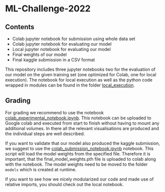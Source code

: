 # ML-Challenge-2022

## Contents
- Colab jupyter notebook for submission using whole data set
- Colab jupyter notebook for evaluating our model
- Local jupyter notebook for evaluating our model
- Final weights of our model 
- Final kaggle submission in a CSV format

This repository includes three jupyter notebooks two for the evaluation of our model on the given training set (one optimized for Colab, one for local execution).
The notebook for local execution as well as the python code wrapped in modules can be found in the folder [local_execution](./local_execution).

## Grading

For grading we recommend to use the notebook [colab_experimental_notebook.ipynb](colab_experimental_notebook.ipynb). This notebook can be uploaded to Google colab and executed from start to finish without having to mount any additional volumes. In there all the relevant visualisations are produced and the individual steps are well described.

If you want to validate that our model also produced the kaggle submission, we suggest to use the  [colab_submission_notebook.ipynb](colab_submission_notebook.ipynb) notebook. This script will load the model weights from the specified file. Therefore it is important, that the final_model_weights.pth file is uploaded to colab along with the notebook. The model weights need to be moved to the folder `models` which is created at runtime.

If you want to see how we nicely modularized our code and made use of relative imports, you should check out the local notebook.

